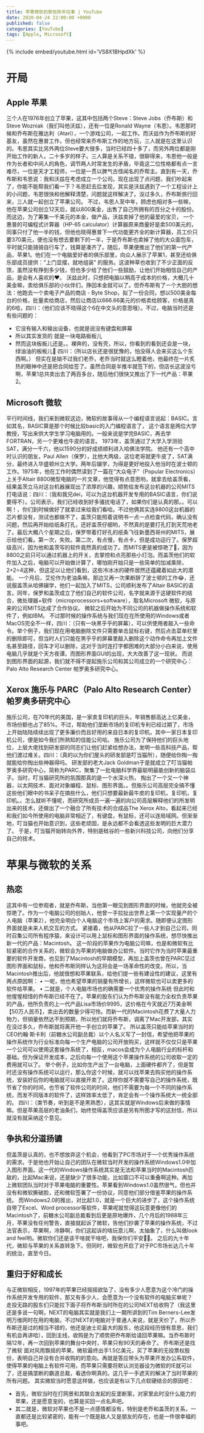 ```yaml
---
title: 苹果微软的那些陈年往事 | YouTube
date: 2020-04-24 22:00:00 +0000
published: false
categories: [YouTube]
tags: [Apple, Microsoft]
---
```


{% include embed/youtube.html id='VS8X1BHpdXk' %}

# 开局

## Apple 苹果

三个人在1976年创立了苹果，这其中包括两个Steve：Steve Jobs（乔布斯）和Steve Wozniak（我们叫他沃兹），还有一位是Ronald Wayne（韦恩）。韦恩那时候和乔布斯在雅达利（Atari），一个游戏公司，一起工作。而沃兹作为乔布斯的好基友，虽然在惠普工作，但也经常来乔布斯工作的地方玩，三人就是在这里认识的。韦恩其实比另外两位Steve要大很多，当时已经四十多了，而另外两位都是刚开始工作的新人，二十多岁的样子。三人算是关系不错，很聊得来，韦恩他一般是作为长者和中间人的角色，调节两人时常发生的矛盾，毕竟这二位性格都有点一言难尽，一位是天才工程师，一位是一贯以脾气古怪闻名的乔帮主。直到有一天，乔布斯和韦恩说：我和沃兹在考虑成立一个公司。现在出现了点问题，我们吵起来了，你能不能帮我们看一下？韦恩赶去后发现，其实是沃兹遇到了一个工程设计上的小问题，韦恩很快和他解释清楚，问题就这样解决了。没过多久，乔布斯旅行回来，三人就一起创立了苹果公司。
不过，韦恩人至中年，顾虑也相对多一些嘛，他在苹果公司创立12天后，就以800美金，出售了自己所拥有的百分之十的股份。而这边，为了筹集一千美元的本金，做产品，沃兹卖掉了他的最爱的宝贝， 一个惠普的可编程式计算器（HP-65 calculator）计算器原来商量好是卖500美元的，同事只付了他一半的钱，但他也晓得惠普下一代功能更齐全的新计算器，员工价只要370美元，便也没有想去要剩下的一半，于是乔布斯也卖掉了他的大众面包车，平时就只能骑骑自行车了，钱算是凑齐了。随后，苹果便推出了他们的第一代产品，苹果1。他们在一个电脑爱好者的俱乐部里，向众人展示了苹果1，甚至还给俱乐部成员提供：“上门显摆，就地组装” 的服务。这波种草也收到了不少正面的反馈，虽然没有挣到多少钱，但也多少给了他们一些鼓励，让他们开始相信自己的产品，是会有人喜欢的❤️。
沃兹此时，只想把电脑以稍高于成本的价格，大概几十美金嘛，卖给俱乐部的小伙伴们，挣回本金就可以了。但乔布斯有了一个大胆的想法：他跑去一个卖电子产品的商店 - Byte Shop，拟了一份合同，想以500美金每台的价格，批量卖给商店，然后让商店以666.66美元的价格卖给顾客，价格是真的6哈，四川：（他们应该不晓得这个6在中文头的意思哦）。不过，电脑当时还是有些问题的：
* 它没有输入和输出设备，也就是说没有键盘和屏幕
* 所以其实发货的  就是一块电路板板儿
* 然而这块板板儿还是。。裸奔的，没有壳，所以，你看到的看到还会是一块，绿油油的板板儿💩
四川：（所以店长还是很犹豫的，怕没得人会来买这么个东西啊。）
但实在是拗不过我们老乔，老乔当时就这么瞪着他，他最终在一片炙热的眼神中还是把合同给签了。虽然合同是半推半就签下的，但店长这波没亏啊，苹果1总共卖出去了两百多台，随后他们很快又推出了下一代产品：苹果2。

## Microsoft 微软

平行时间线，我们来到微软这边，微软的故事得从一个编程语言说起：BASIC。言如其名，BASIC算是那个时候比较basic的入门编程语言了，
这个语言是两位大学教授，写出来供大学生学习电脑用的。一般来说是学完BASIC，再去学FORTRAN，另一个更难也牛皮的语言。
1973年，盖茨通过了大学入学测验SAT，满分一千六，他以1590分的好成绩顺利进入哈佛法学院。
他还有一个高中时认识的朋友，Paul Allen（保罗），比他大两级，这位老哥就更牛皮了，SAT满分，最终进入华盛顿州立大学。两年后辍学，为得是更好地投入他当时在波士顿的工作。1975年，他在工作时偶然读到了一篇在“大众电子”（Popular Electronics）上关于Altair 8800微型电脑的一片文章，他觉得有点意思哟，就拿去给盖茨看，结果盖茨立马对这台机器展现出了浓厚的兴趣，顺势给发布这台机器的公司MITS打电话说：四川：（我和我兄dei，可以为这台机器开发专用的BASIC语言，你们说要得不）。公司表示，我们已经收到好多骚扰电话了，如果你们是认真的那。。可以啊！，你们到时候做好了就拿过来给我们看哈。不过他俩其实连8800这台机器的芯片都没有，测试也都做不了，盖茨只能照着说明书一点一点检查代码，确认没有问题，然后再开始给纸条打孔，还好盖茨仔细哟，不然真的是要打孔打到天荒地老了。最后大概八个星期之后，保罗带着打好孔的纸条飞往新墨西哥州的MITS，展示给他们看。第一次，失败。第二次，有点慢，有点卡，但是成功运行了。保罗超级高兴，因为他和盖茨写的软件竟然真的成功了。而MITS更是被惊艳了🤩，因为8800之前只可以通过机器上的开关，去掌控和点亮那些小灯泡。而盖茨他们的软件加入之后，电脑可以开始做计算了，哪怕刚开始只是一些简单的加减乘除，2+2=4这种，但这足以让他们看到，这些冷冰冰的硬件居然还蕴藏着如此大的潜能。
一个月后，艾伦作为老油条嘛，那边又再一次果断辞了波士顿的工作😂，还说服盖茨从哈佛辍学，他们一起加入了MITS，公司顺利发布了Altair BASIC的语言。同年，保罗和盖茨成立了他们自己的软件公司，名字就来源于这硬软件的结合，微处理器+软件（microprocessors+software），取名Microsoft 微软，与原来的公司MITS达成了合作协议。
微软之后开始为不同公司的机器做操作系统和软件了，例如IBM。
不过那时候的操作系统与我们现在在所使用的Windows或者MacOS完全不一样，四川：（只有一块黑乎乎的屏幕），可以供使用者敲入一些命令。举个例子，我们现在用电脑删除文件只需要单击鼠标右键，然后点击菜单栏里的删除即可，但当时人们只能在黑乎乎的屏幕里敲入删除这个动作命令再加上文件名甚至路径，回车才可以删除，这对于当时连打字都困难的大部分小白来说，使用电脑几乎就是个天方夜谭。而图形界面GUI的出现，大大改善了这一现状。
而说到图形界面的起源，我们就不得不提起施乐公司和其公司成立的一个研究中心：Palo Alto Research Center 帕罗奥多研究中心。

## Xerox 施乐与 PARC（Palo Alto Research Center）帕罗奥多研究中心

施乐公司，在70年代的美国，是一家卖复印机的巨头，年销售额高达上亿美金，市场份额也占了85%。不过，帮助他们垄断市场的复印机专利已经过期了，市场上开始陆陆续续出现了更多廉价而且好用的来自日本的复印机，其中一家日本复印机公司，便是如今我们所熟知的佳能公司哈。
施乐公司为了保持他们的巨头地位，上层大佬找到研发部的同志们让他们赶紧给想办法，发明一些高科技产品，帮他们渡过难关。四川：（真的以为你们屋头的研发部是叮当猫所），随便给你掏一掏就能给你掏出些神器得吗。
研发部的老大Jack Goldman于是就成立了叮当猫帕罗奥多研究中心，简称为PARC，聚集了一批电脑科学界最聪明最能创新的脑袋瓜子。当时，叮当猫研究所的氛围那真的是一个水深火热， 掏出了一个又一个神器，以太网技术、面对对象编程、鼠标、图形界面。。但施乐公司高层完全搞不懂这些他们眼中的书呆子在搞些什么，他们只想要最新最牛皮的复印机，复印机，复印机。。怎么就听不懂呢，而研究所成员一遍一遍的向公司高层解释他们的所发明出来的技术，还做出了一个融合了所有技术的合成品The Xerox Alto，看起来已经和我们如今所使用的电脑非常相近了，有键盘，有鼠标，还可以连局域网。但渐渐地，叮当猫也开始意识到，这些老顽固，是永远都不会看透这些发明的巨大潜力了。
于是，叮当猫开始转向外界，特别是硅谷的一些新兴科技公司，向他们分享自己的技术。

# 苹果与微软的关系

## 热恋

这其中有一位参观者，就是乔布斯，当他第一眼见到图形界面的时候，他就完全被惊艳了。作为一个电脑公司的创始人，他曾一手拉扯出世界上第一个实现量产的个人电脑（苹果2），他完全明白个人电脑这个市场上客户的需求。随即便认定图形界面就是未来人机交互的方式。
紧接着，他从PARC拉了一些人才到自己公司，同时召集公司所有程序猿，来设计可以用上鼠标和图形界面的操作系统，想尽快推出新一代的产品：Macintosh。
这一阶段的苹果作为电脑公司嘛，也是和微软有比较紧密的合作关系的，微软会为苹果的电脑做办公软件。当时它作为当时苹果最重要的软件开发商，也见到了Macintosh的早期模型，再加上盖茨也曾在PARC见过图形界面和鼠标，他和乔布斯同样认为这将会是一场革命性的改变。所以，当Macintosh推出后，他就很想和苹果联系，给他们提一些有建设性的建议，这里有两点原因啊：
•  一呢，他也希望苹果的销量有所增长，这样微软也可以卖更多的软件给苹果。
•  二就是，个人电脑市场也的确需要一个优秀的操作系统
但此时和他惺惺相惜的乔布斯已经不在了。苹果的股东们认为乔布斯没有能力全权负责苹果的产品，他所负责的上一代产品Lisa市场价9995，这价格在今天就近7万美金啊【50万人民币】，卖出去的数量少得可怜。而新一代的Macintosh花费了大量人力物力，但销量依然达不到预期，所以他们就将乔布斯，调离了Mac开发部，其实在没过多久，乔布斯就将离开他一手创立的苹果了。
所以盖茨只能给苹果当时的CEO约翰·斯卡利（前糖水公司副总裁）以个人名义写了一封信，希望他把苹果的操作系统作为行业标准向每一个生产电脑的公司开放购买，这样就不仅仅只是苹果一个公司可以使用这套操作系统了，相反，macos会成为个人电脑行业的标杆和基础。但为保证开发成本，之后向每一个使用这个苹果操作系统的公司收取一定的费用就可以了。
举个例子，比如你生产出了一台电脑，上面硬件都齐了，但是暂时还没有操作系统可以运行，那么你这个时候，就可以找苹果去购买他的操作系统，安装好后你的电脑就可以直接开卖了。这样你就不需要写自己的操作系统，既节省了你的时间，也节省了软件公司的时间，他们不需要为每一个不同的操作系统，而发不同版本的软件了，这样效率太低了，肯定会有一个操作系统大一统全部的。
四川：（类节奏，听到是不是黑熟悉），这其实就是Windows后来做的事情嘛。但是苹果高层的老油条们，始终觉得盖茨应该是另有所图才写的这封信，所以就没有就采纳这个意见。

## 争执和分道扬镳

但盖茨是认真的，也不想放弃这个机会，他看到了PC市场对于一个优秀操作系统的需求。于是他也开始让自己的团队在微软当时开发的操作系统Windows1.0中加入图形界面。这一代的Windows操作系统其实是无法和苹果当时的Macintosh匹敌的，比起Mac来说，还是缺少了很多功能，比如窗口不可以重叠啊这种。再加上微软团队当时对于苹果电脑的重要性。苹果看到Windows1.0虽然很气，但也并没有和微软撕破脸，还和微软签署了一份协议，同意他们部分借鉴苹果的操作系统。
而Windows2.0的推出，对比起1.0，就是一个巨大的进步了，这个操作系统自带了Excel、Word processor等软件，苹果呢就觉得这玩意更像他们的Macintosh了，前糖水公司副总裁看到后更是原地爆炸，几个月后的1988年三月，苹果没有任何警告，直接就起诉了微软，告他们抄袭了苹果的操作系统，不过法官表示，苹果啊，冷静啊，你们这起诉的啥玩意儿啊，太抽象了，什么叫做look and feel哟。微软你们还是该干啥就干啥吧，我保你们平安👌🏼。
之后的九十年代，微软与苹果的关系直转急下。但同时，微软也开启了对于PC市场长达几十年的统治，直至今日。

## 重归于好和成长

与正微软相反，1997年的苹果已经摇摇欲坠了，没有多少人愿意为这个冷门的操作系统开发专用的软件，那又有多少人，会愿意为一个没有软件的电脑买单呢？
走投无路的股东们只能拉下面子将乔布斯当时所在的公司NEXT给收购了（我这里还是多说一句啊，NEXT的电脑其实就是我们上一期所讲到的Tim Berners-Lee发明万维网时在用的电脑，不过NEXT的电脑对于普通人来说，就是天价了，所以乔布斯还是过的相当不错的，他还是迪士尼最大的股东，他这段经历很有意思，我们有机会再讲哈），回到主线，收购是为了顺势把乔布斯给请回苹果嘛。当乔布斯时隔12年，再一次回到苹果的舞台中央时，苹果只有90天的寿命了。
乔布斯还是找了微软
面对风雨飘摇的苹果，微软最终出手1.5亿美元，买了苹果的无投票权股份，表明自己并没有合并收购的的意向。再就是答应带头为苹果开发办公系软件，使得苹果的电脑上有软件可用，而苹果只需要将默认浏览器设为微软的IE就可以了，还是搞垄断的霸道总裁，看透你啊真的。这几乎一手遮天的解决了当时苹果的所有问题。
其实微软当时愿意这样做，也应该是有以下几点软硬结合的原因吧：
* 首先，微软当时在打网景和其联合发起的反垄断案，对家里此时没什么能力的苹果，还是愿意宠的，也算是买回一点名声吧。
* 其二就是，微软对苹果也不是一点感情都没有，特别是老乔和盖茨的关系，一直都还是比较紧密的，能有一个既是敌人又是朋友的存在，也是一件很幸福的事吧。
